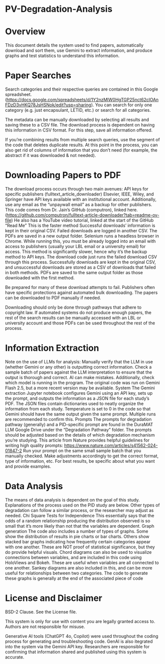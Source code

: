 # PV-Degradation-Analysis

# Overview
This document details the system used to find papers, automatically download and sort them, use Gemini to extract information, and produce graphs and test statistics to understand this information.

# Paper Searches
Search categories and their respective queries are contained in this Google spreadsheet. (https://docs.google.com/spreadsheets/d/1Y2nzMlW0HgTGP25nct62clOAnFDzD3vHKQ78JsHSNok/edit?usp=sharing). You can search for only one category (e.g. just encapsulant, LETID, etc.) or search for all categories.   

The metadata can be manually downloaded by selecting all results and saving these to a CSV file. The download process is dependent on having this information in CSV format. For this step, save all information offered.

If you’re combining results from multiple search queries, use the segment of the code that deletes duplicate results. At this point in the process, you can also get rid of columns of information that you don’t need (for example, the abstract if it was downloaded & not needed). 

# Downloading Papers to PDF

The download process occurs through two main avenues: 
API keys for specific publishers (fulltext_article_downloader)
Elsevier, IEEE, Wiley, and Springer have API keys available with an institutional account. Additionally, use any email as the “unpaywall email” as a backup for other publishers.
This code comes from Dr. Jain’s GitHub (computron), linked here. (https://github.com/computron/fulltext-article-downloader?tab=readme-ov-file) He also has a YouTube video tutorial, linked at the start of the GitHub “Read Me” 
This is the faster method
Successful downloads’ information is kept in their original CSV. Failed downloads are logged in another CSV. 
The PDFs are saved in a new output folder.
Selenium runs a headless browser in Chrome. While running this, you must be already logged into an email with access to publishers (usually your LBL email or a university email) for access.
This method is significantly slower, hence why it’s the backup method to API keys.
The download code just runs the failed download CSV through this process. Successfully downloads are kept in the original CSV, and unsuccessful downloads are stored as a CSV of downloads that failed in both methods.
PDFs are saved to the same output folder as those downloaded with the first method. 

Be prepared for many of these download attempts to fail. Publishers often have specific protections against automated bulk downloading. The papers can be downloaded to PDF manually if needed. 

Downloading should only be done through pathways that adhere to copyright law. If automated systems do not produce enough papers, the rest of the search results can be manually accessed with an LBL or university account and those PDFs can be used throughout the rest of the process.

# Information Extraction

Note on the use of LLMs for analysis:
Manually verify that the LLM in use (whether Gemini or any other) is outputting correct information. Check a sample batch of papers against the LLM interpretation to ensure that the output is thorough and correct. AI can make mistakes. 
Additionally, check which model is running in the program. The original code was run on Gemini Flash 2.5, but a more recent version may be available. 
System
The Gemini extraction Jupyter notebook configures Gemini using an API key, sets up the prompt, and outputs the information as a JSON file for each study’s PDF. The JSON files contain dictionaries used to neatly organize the information from each study. 
Temperature is set to 0 in the code so that Gemini should have the same output given the same prompt. Multiple runs are recommended to confirm this. 
Prompts
The prompts for degradation pathway (generally) and a PID-specific prompt are found in the DuraMAT LLM Google Drive under the “Degradation Pathway” folder. The prompts should be adjusted based on the details of which degradation mechanism you’re studying.
This article from Nature provides helpful guidelines for writing high quality prompts: https://www.nature.com/articles/s41562-024-01847-2 
Run your prompt on the same small sample batch that you manually checked. Make adjustments accordingly to get the correct format, type of information, etc. For best results, be specific about what you want and provide examples. 

# Data Analysis

The means of data analysis is dependent on the goal of this study. Explanations of the process used on the PID study are below. Other types of degradation can follow a similar process, or the researcher may adjust as needed. 
Chi Square Tests for Independence
This essentially says that the odds of a random relationship producing the distribution observed is so small that it’s more likely than not that the variables are dependent.
Graph generation
The code also includes a number of types of graphs. Some show the distribution of results in pie charts or bar charts. Others show stacked bar graphs indicating how frequently certain categories appear with one another. These are NOT proof of statistical significance, but they do provide helpful visuals. 
Chord diagrams can also be used to visualize connections between variables, and are included in this code using HoloViews and Bokeh. These are useful when variables are all connected to one another. 
Sankey diagrams are also included in this, and can be more useful for relationships between two categories. 
The code to generate these graphs is generally at the end of the associated piece of code

# License and Disclaimer

BSD-2 Clause. See the License file. 

This system is only for use with content you are legally granted access to. Authors are not responsible for misuse. 

Generative AI tools (ChatGPT 4o, Copilot) were used throughout the coding process for generating and troubleshooting code. GenAI is also itegrated into the system via the Gemini API key. Researchers are responsible for confirming that information shared and published using this system is accurate. 
